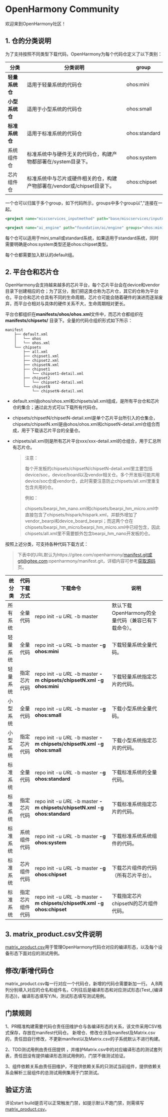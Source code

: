 # OpenHarmony Community
欢迎来到OpenHarmony社区！

## 1. 仓的分类说明

为了支持按照不同类型下载代码，OpenHarmony为每个代码仓定义了以下类别：

| 分类           | 分类说明                                                     | group         |
| -------------- | ------------------------------------------------------------ | ------------- |
| **轻量系统仓** | 适用于轻量系统的代码仓                                       | ohos:mini     |
| **小型系统仓** | 适用于小型系统的代码仓                                       | ohos:small    |
| **标准系统仓** | 适用于标准系统的代码仓                                       | ohos:standard |
| 系统组件仓     | 标准系统中与硬件无关的代码仓，构建产物都部署在/system目录下。 | ohos:system   |
| 芯片组件仓     | 标准系统中与芯片或硬件相关的仓，构建产物部署在/vendor或/chipset目录下。 | ohos:chipset  |

一个仓可以归属于多个group，如下代码所示，groups中多个group以","连接在一起。

```xml
<project name="miscservices_inputmethod" path="base/miscservices/inputmethod" groups="ohos:standard,ohos:system"/>

<project name="ai_engine" path="foundation/ai/engine" groups="ohos:mini,ohos:small,ohos:standard,ohos:system"/>
```

每个仓可以适用于mini,small或standard系统，如果适用于standard系统，同时需要明确是ohos:system类型还是ohos:chipset类型。

每个仓都需要加入默认的default组。

## 2. 平台仓和芯片仓

OpenHarmony会支持越来越多的芯片平台，每个芯片平台会在device和vendor目录下创建相应的仓；为了区分，我们把这类仓称为芯片仓，其它的仓称为平台仓。平台仓和芯片仓具有不同的生命周期，芯片仓可能会随着硬件的演进而逐渐废弃，而平台仓相对与具体的硬件关系不大，生命周期相对更长。

平台仓都组织在**manifests/ohos/ohos.xml**文件中，而芯片仓都组织在**manifests/chipsets/** 目录下。全量的代码仓组织形式如下所示：

```
manifest
    ├── default.xml
    │   └── ohos
    │   └── ohos.xml
    └── chipsets
        ├── all.xml
        ├── chipset1.xml
        ├── chipset2.xml
        ├── chipsetN.xml
        ├── chipset1
        │   └── chipset1-detail.xml
        ├── chipset2
        │   └── chipset2-detail.xml
        └── chipsetN
            └── chipsetN-detail.xml
```

- default.xml由ohos/ohos.xml和chipsets/all.xml组成，是所有平台仓和芯片仓的集合；通过此方式可以下载所有代码仓。

- chipsets/chipsetN/chipsetN-detail.xml是单个芯片平台所引入的仓集合，chipsets/chipsetN.xml是由ohos/ohos.xml和chipsetN-detail.xml仓组合而成，用于下载该芯片平台的全量仓。

- chipsets/all.xml则是所有芯片平台xxx/xxx-detail.xml的仓组合，用于汇总所有芯片仓。

  > 注意：
  >
  > 每个开发板的chipsets/chipsetN/chipsetN-detail.xml里主要包括device/soc，device/board以及vendor相关仓。多个开发板可能共用device/soc仓或vendor仓，此时需要注意防止chipsets/all.xml里重复包含共用的仓。
  >
  > 例如：
  >
  > chipsets/bearpi_hm_nano.xml和chipsets/bearpi_hm_micro.xml中直接包含了chipsets/hispark/hispark.xml，并额外增加了vendor_bearpi和device_board_bearpi；而这两个仓在chipsets/bearpi_hm_micro/bearpi_hm_micro.xml中已经包含，因此chipsets/all.xml里不需要额外包含bearpi_hm_nano开发板的仓。

按照上述分类，可支持各种代码下载方式：

> 下表中的URL默认为https://gitee.com/openharmony/manifest.git或git@gitee.com:openharmony/manifest.git，详细内容可参考[获取源码](https://gitee.com/openharmony/docs/blob/master/zh-cn/device-dev/get-code/sourcecode-acquire.md)页。

| **统分类** | **代码下载方式** | **下载命令**                                                 | **说明**                                            |
| ---------- | ---------------- | ------------------------------------------------------------ | --------------------------------------------------- |
| 所有系统   | 全量代码         | repo init -u *URL* -b master                                 | 默认下载OpenHarmony的全量代码（兼容已有下载命令）。 |
| 轻量系统   | 全量代码         | repo init -u *URL* -b master **-g ohos:mini**                | 下载轻量系统全量代码。                              |
| 轻量系统   | 指定芯片代码     | repo init -u *URL* -b master **-m chipsets/chipsetN.xml -g ohos:mini** | 下载轻量系统指定芯片的代码。                        |
| 小型系统   | 全量代码         | repo init -u *URL* -b master **-g ohos:small**               | 下载小型系统全量代码。                              |
| 小型系统   | 指定芯片代码     | repo init -u *URL* -b master **-m chipsets/chipsetN.xml -g ohos:small** | 下载小型系统指定芯片的代码。                        |
| 标准系统   | 全量代码         | repo init -u *URL* -b master **-g ohos:standard**            | 下载标准系统的全量代码。                            |
| 标准系统   | 指定芯片代码     | repo init -u *URL* -b master **-m chipsets/chipsetN.xml -g ohos:standard** | 下载标准系统指定芯片的代码。                        |
| 标准系统   | 系统组件代码     | repo init -u *URL* -b master **-g ohos:system**              | 下载标准系统系统组件的代码。                        |
| 标准系统   | 芯片组件代码     | repo init -u *URL* -b master **-g ohos:chipset**             | 下载芯片组件的代码（所有芯片平台）。                |
| 标准系统   | 指定芯片组件代码 | repo init -u *URL* -b master **-m chipsets/chipsetN.xml -g ohos:chipset** | 下载指定芯片chipsetN的芯片组件代码。                |




## 3. matrix_product.csv文件说明
[matrix_product.csv](https://gitee.com/openharmony/manifest/blob/master/matrix_product.csv)用于管理OpenHarmony代码仓对应的编译形态，以及每个设备形态下面对应的测试用例。


## 修改/新增代码仓
matrix_product.csv每一行对应一个代码仓，新增的代码仓需要新加一行。
A,B两列分别填入对应的仓名和组件名，C列往后是编译形态和对应测试形态(Test_{编译形态})，编译形态填写Y/N，测试形态填写测试用例。

## 门禁规则
1、PR精准构建需要代码仓责任田维护仓与各编译形态的关系，该文件采用CSV格式保存，存放在manifest代码仓。
新增仓、修改仓涉及manifest及Matrix.csv的，责任田自行修改，不更新manifest以及Matrix.csv的子系统默认不进行构建。

2、TDD测试用例由责任田提供 ，并维护Matrix.csv中的对应编译形态的测试套列表，责任田没有提供编译形态测试用例的，门禁不做测试验证。

3、组件依赖关系由责任田维护，不提供依赖关系的只测试当前组件，提供依赖关系会解析三层组件的总测试用例集用于门禁测试。

## 验证方法
评论start build是否可以正常触发门禁，如提示默认不跑门禁，则需填写[matrix_product.csv](https://gitee.com/openharmony/manifest/blob/master/matrix_product.csv)。

